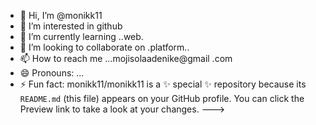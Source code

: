- 👋 Hi, I’m @monikk11
- 👀 I’m interested in github
- 🌱 I’m currently learning ..web.
- 💞️ I’m looking to collaborate on .platform..
- 📫 How to reach me ...mojisolaadenike@gmail .com
- 😄 Pronouns: ...
- ⚡ Fun fact: 
monikk11/monikk11 is a ✨ special ✨ repository because its `README.md` (this file) appears on your GitHub profile.
You can click the Preview link to take a look at your changes.
--->
